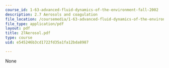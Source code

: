 ```yaml
---
course_id: 1-63-advanced-fluid-dynamics-of-the-environment-fall-2002
description: 2.7 Aerosols and coagulation
file_location: /coursemedia/1-63-advanced-fluid-dynamics-of-the-environment-fall-2002/e545246b3cd1722fd35a1fa12bda8987_27Aerosol.pdf
file_type: application/pdf
layout: pdf
title: 27Aerosol.pdf
type: course
uid: e545246b3cd1722fd35a1fa12bda8987

---
```

None